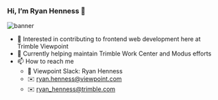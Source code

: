 ### Hi, I’m Ryan Henness 👋
![banner](https://user-images.githubusercontent.com/84749026/151268086-d1279b2c-27c6-4b5b-bce1-770b1d9bfe71.png)
- 👀 Interested in contributing to frontend web development here at Trimble Viewpoint
- 🔧 Currently helping maintain Trimble Work Center and Modus efforts
- 📫 How to reach me
  - 💬 Viewpoint Slack: Ryan Henness
  - ✉️ ryan.henness@viewpoint.com
  - ✉️ ryan_henness@trimble.com
     
